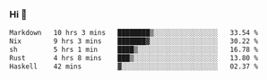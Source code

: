 ### Hi 👋

<!--START_SECTION:waka-->

```txt
Markdown   10 hrs 3 mins   ████████▒░░░░░░░░░░░░░░░░   33.54 %
Nix        9 hrs 3 mins    ███████▓░░░░░░░░░░░░░░░░░   30.22 %
sh         5 hrs 1 min     ████▒░░░░░░░░░░░░░░░░░░░░   16.78 %
Rust       4 hrs 8 mins    ███▒░░░░░░░░░░░░░░░░░░░░░   13.80 %
Haskell    42 mins         ▓░░░░░░░░░░░░░░░░░░░░░░░░   02.37 %
```

<!--END_SECTION:waka-->
